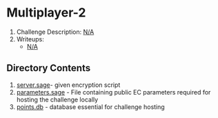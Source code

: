 # Multiplayer-2

1. Challenge Description: [N/A]()
2. Writeups:
   + [N/A]()

## Directory Contents
1. [server.sage](server.sage)- given encryption script
2. [parameters.sage](parameters.sage) - File containing public EC parameters required for hosting the challenge locally
3. [points.db](points.db) - database essential for challenge hosting

